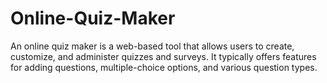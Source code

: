 # Online-Quiz-Maker
An online quiz maker is a web-based tool that allows users to create, customize, and administer quizzes and surveys. It typically offers features for adding questions, multiple-choice options, and various question types. 
